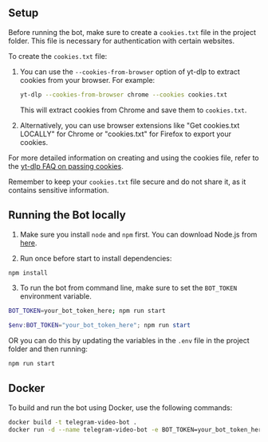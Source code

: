 ## Setup

Before running the bot, make sure to create a `cookies.txt` file in the project folder. This file is necessary for authentication with certain websites.

To create the `cookies.txt` file:

1. You can use the `--cookies-from-browser` option of yt-dlp to extract cookies from your browser. For example:

   ```bash
   yt-dlp --cookies-from-browser chrome --cookies cookies.txt
   ```

   This will extract cookies from Chrome and save them to `cookies.txt`.

2. Alternatively, you can use browser extensions like "Get cookies.txt LOCALLY" for Chrome or "cookies.txt" for Firefox to export your cookies.

For more detailed information on creating and using the cookies file, refer to the [yt-dlp FAQ on passing cookies](https://github.com/yt-dlp/yt-dlp/wiki/FAQ#how-do-i-pass-cookies-to-yt-dlp).

Remember to keep your `cookies.txt` file secure and do not share it, as it contains sensitive information.

## Running the Bot locally

1. Make sure you install `node` and `npm` first. You can download Node.js from [here](https://nodejs.org/en/download/).

2. Run once before start to install dependencies:

```bash
npm install
```

3. To run the bot from command line, make sure to set the `BOT_TOKEN` environment variable.

```bash
BOT_TOKEN=your_bot_token_here; npm run start
```

```powershell
$env:BOT_TOKEN="your_bot_token_here"; npm run start
```

OR you can do this by updating the variables in the `.env` file in the project folder and then running:

```bash
npm run start
```

## Docker

To build and run the bot using Docker, use the following commands:

```bash
docker build -t telegram-video-bot .
docker run -d --name telegram-video-bot -e BOT_TOKEN=your_bot_token_here telegram-video-bot
```
